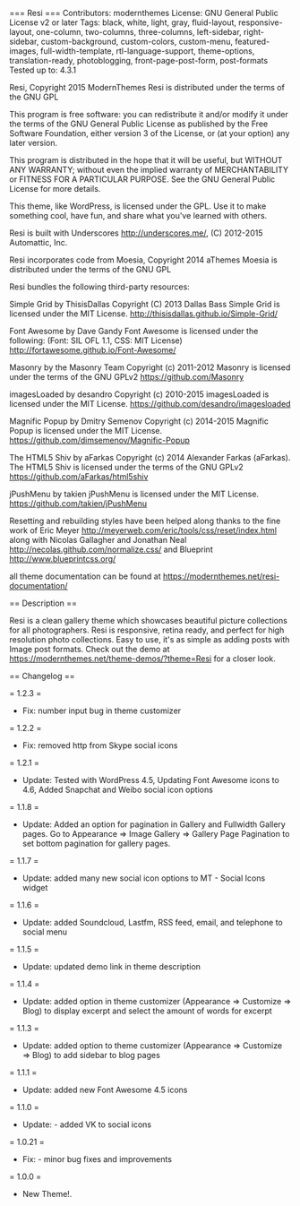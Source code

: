 === Resi ===
Contributors: modernthemes
License: GNU General Public License v2 or later
Tags: black, white, light, gray, fluid-layout, responsive-layout, one-column, two-columns, three-columns, left-sidebar, right-sidebar, custom-background, custom-colors, custom-menu, featured-images, full-width-template, rtl-language-support, theme-options, translation-ready, photoblogging, front-page-post-form, post-formats
Tested up to: 4.3.1

Resi, Copyright 2015 ModernThemes
Resi is distributed under the terms of the GNU GPL

This program is free software: you can redistribute it and/or modify
it under the terms of the GNU General Public License as published by
the Free Software Foundation, either version 3 of the License, or
(at your option) any later version.

This program is distributed in the hope that it will be useful,
but WITHOUT ANY WARRANTY; without even the implied warranty of
MERCHANTABILITY or FITNESS FOR A PARTICULAR PURPOSE.  See the
GNU General Public License for more details.

This theme, like WordPress, is licensed under the GPL.
Use it to make something cool, have fun, and share what you've learned with others.

Resi is built with Underscores http://underscores.me/, (C) 2012-2015 Automattic, Inc. 

Resi incorporates code from Moesia, Copyright 2014 aThemes
Moesia is distributed under the terms of the GNU GPL 

Resi bundles the following third-party resources:

Simple Grid by ThisisDallas Copyright (C) 2013 Dallas Bass
Simple Grid is licensed under the MIT License.
http://thisisdallas.github.io/Simple-Grid/

Font Awesome by Dave Gandy
Font Awesome is licensed under the following: (Font: SIL OFL 1.1, CSS: MIT License)
http://fortawesome.github.io/Font-Awesome/

Masonry by the Masonry Team Copyright (c) 2011-2012
Masonry is licensed under the terms of the GNU GPLv2 
https://github.com/Masonry

imagesLoaded by desandro Copyright (c) 2010-2015
imagesLoaded is licensed under the MIT License.
https://github.com/desandro/imagesloaded

Magnific Popup by Dmitry Semenov Copyright (c) 2014-2015
Magnific Popup is licensed under the MIT License.
https://github.com/dimsemenov/Magnific-Popup

The HTML5 Shiv by aFarkas Copyright (c) 2014 Alexander Farkas (aFarkas).
The HTML5 Shiv is licensed under the terms of the GNU GPLv2 
https://github.com/aFarkas/html5shiv 

jPushMenu by takien
jPushMenu is licensed under the MIT License.
https://github.com/takien/jPushMenu 

Resetting and rebuilding styles have been helped along thanks to the fine work of
Eric Meyer http://meyerweb.com/eric/tools/css/reset/index.html
along with Nicolas Gallagher and Jonathan Neal http://necolas.github.com/normalize.css/
and Blueprint http://www.blueprintcss.org/

all theme documentation can be found at https://modernthemes.net/resi-documentation/

== Description ==

Resi is a clean gallery theme which showcases beautiful picture collections for all photographers. Resi is responsive, retina ready, and perfect for high resolution photo collections. Easy to use, it's as simple as adding posts with Image post formats. Check out the demo at https://modernthemes.net/theme-demos/?theme=Resi for a closer look.

== Changelog ==

= 1.2.3 =
* Fix: number input bug in theme customizer

= 1.2.2 =
* Fix: removed http from Skype social icons

= 1.2.1 =
* Update: Tested with WordPress 4.5, Updating Font Awesome icons to 4.6, Added Snapchat and Weibo social icon options

= 1.1.8 =
* Update: Added an option for pagination in Gallery and Fullwidth Gallery pages. Go to Appearance => Image Gallery => Gallery Page Pagination to set bottom pagination for gallery pages. 

= 1.1.7 =
* Update: added many new social icon options to MT - Social Icons widget

= 1.1.6 =
* Update: added Soundcloud, Lastfm, RSS feed, email, and telephone to social menu 

= 1.1.5 =
* Update: updated demo link in theme description

= 1.1.4 =
* Update: added option in theme customizer (Appearance => Customize => Blog) to display excerpt and select the amount of words for excerpt

= 1.1.3 =
* Update: added option to theme customizer (Appearance => Customize => Blog) to add sidebar to blog pages

= 1.1.1 =
* Update: added new Font Awesome 4.5 icons

= 1.1.0 =
* Update: - added VK to social icons

= 1.0.21 =
* Fix: - minor bug fixes and improvements

= 1.0.0 =
* New Theme!.
